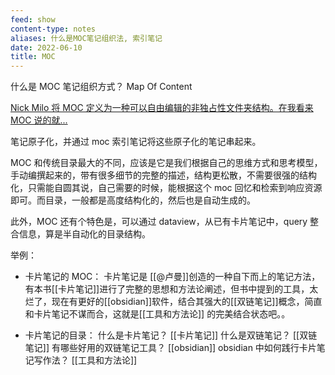 ```yaml
---
feed: show
content-type: notes
aliases: 什么是MOC笔记组织法, 索引笔记
date: 2022-06-10
title: MOC
---
```

什么是 MOC 笔记组织方式？ Map Of Content

[Nick Milo 将 MOC 定义为一种可以自由编辑的非独占性文件夹结构。在我看来 MOC 说的就...](cubox://highlight?id=ff8080818148abc8018148ff70e9309c)

笔记原子化，并通过 moc 索引笔记将这些原子化的笔记串起来。

MOC 和传统目录最大的不同，应该是它是我们根据自己的思维方式和思考模型，手动编撰起来的，带有很多细节的完整的描述，结构更松散，不需要很强的结构化，只需能自圆其说，自己需要的时候，能根据这个 moc 回忆和检索到响应资源即可。而目录，一般都是高度结构化的，然后也是自动生成的。

此外，MOC 还有个特色是，可以通过 dataview，从已有卡片笔记中，query 整合信息，算是半自动化的目录结构。

举例：
- 卡片笔记的 MOC：
	卡片笔记是 [[@卢曼]]创造的一种自下而上的笔记方法，有本书[[卡片笔记]]进行了完整的思想和方法论阐述，但书中提到的工具，太烂了，现在有更好的[[obsidian]]软件，结合其强大的[[双链笔记]]概念，简直和卡片笔记不谋而合，这就是[[工具和方法论]] 的完美结合状态吧。。
	
- 卡片笔记的目录：
	什么是卡片笔记？
		[[卡片笔记]]
	什么是双链笔记？
		[[双链笔记]]
	有哪些好用的双链笔记工具？
		[[obsidian]]
	obsidian 中如何践行卡片笔记写作法？
		[[工具和方法论]]